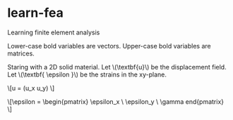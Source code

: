 # learn-fea
Learning finite element analysis

Lower-case bold variables are vectors.
Upper-case bold variables are matrices.

Staring with a 2D solid material. Let \\(\textbf{u}\\) be the displacement field.  Let \\(\textbf{ \epsilon }\\) be the strains in the xy-plane.

\\[u = (u_x u_y) \\]

\\[\epsilon = \begin{pmatrix}
  \epsilon_x \\
  \epsilon_y \\
  \gamma
end{pmatrix}
 \\]


<script src="https://polyfill.io/v3/polyfill.min.js?features=es6"></script>
<script id="MathJax-script" async src="https://cdn.jsdelivr.net/npm/mathjax@3/es5/tex-mml-chtml.js">

